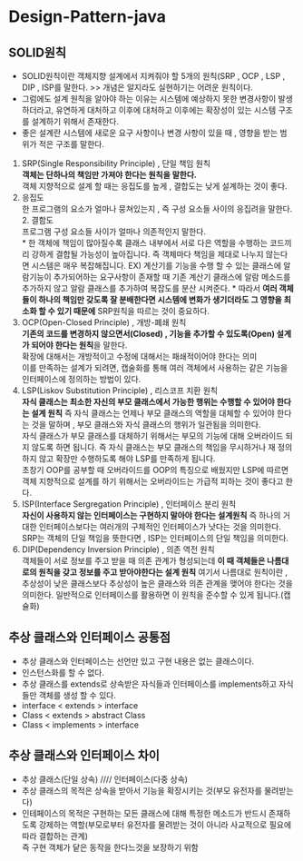 # Design-Pattern-java

## SOLID원칙
* SOLID원칙이란 객체지향 설계에서 지켜줘야 할 5개의 원칙(SRP , OCP , LSP , DIP , ISP를 말한다. >> 개념은 알지라도 실현하기는 어려운 원칙이다.
* 그럼에도 설계 원칙을 알아야 하는 이유는 시스템에 예상하지 못한 변경사항이 발생하더라고, 유연하게 대처하고 이후에 대처하고 이후에는 확장성이 있는 시스템 구조를 설계하기 위해서 존재한다.
* 좋은 설계란 시스템에 새로운 요구 사항이나 변경 사항이 있을 때 , 영향을 받는 범위가 적은 구조를 말한다.
1. SRP(Single Responsibility Principle) , 단일 책임 원칙      
	**객체는 단하나의 책임만 가져야 한다는 원칙을 말한다.**       
	객체 지향적으로 설계 할 때는 응집도를 높게 , 결합도는 낮게 설계하는 것이 좋다.    	
  1. 응집도    
	한 프로그램의 요소가 얼마나 뭉쳐있는지 , 즉 구성 요소들 사이의 응집려을 말한다.   
	2. 결함도    
	프로그램 구성 요소들 사이가 얼마나 의존적인지 말한다.    
	* 한 객체에 책임이 많아질수록 클래스 내부에서 서로 다은 역할을 수행하는 코드끼리 강하게 결합될 가능성이 높아집니다. 즉 객체마다 책임을 제대로 나누지 않는다면 시스템은 매우 복잡해집니다. EX) 계산기를 기능을 수행 할 수 있는 클래스에 알람기능이 추가되어하는 요구사항이 존재할 때 기존 계산기 클래스에 알람 메소드를 추가하지 않고 알람 클래스를 추가하여 복잡도를 분산 시켜준다.
	* 따라서 **여러 객체들이 하나의 책임만 갖도록 잘 분배한다면 시스템에 변화가 생기더라도 그 영향을 최소화 할 수 있기 때문에** SRP원칙을 따르는 것이 중요하다.
2. OCP(Open-Closed Principle) , 개방-폐쇄 원칙     
	**기존의 코드를 변경하지 않으면서(Closed) , 기능을 추가할 수 있도록(Open) 설계가 되어야 한다는 원칙**을 말한다.     
	확장에 대해서는 개방적이고 수정에 대해서는 패쇄적이어야 한다는 의미    
	이를 만족하는 설계가 되려면, 캡술화를 통해 여러 객체에서 사용하는 같은 기능을 인터페이스에 정의하는 방법이 있다.
3. LSP(Liskov Substitution Principle) , 리스코프 치환 원칙    
	**자식 클래스는 최소한 자신의 부모 클래스에서 가능한 행위는 수행할 수 있어야 한다는 설계 원칙** 즉 자식 클래스는 언제나 부모 클래스의 역할을 대체할 수 있어야 한다는 것을 말하며 , 부모 클래스와 자식 클래스의 행위가 일관됨을 의미한다.     
	자식 클래스가 부모 클래스를 대체하기 위해서는 부모의 기능에 대해 오버라이드 되지 않도록 하면 됩니다. 즉 자식 클래스는 부모 클래스의 책임을 무시하거나 재 정의하지 않고 확장만 수행하도록 해야 LSP를 만족하게 됩니다.     
	초창기 OOP를 공부할 때 오버라이드를 OOP의 특징으로 배웠지만 LSP에 따르면 객체 지향적으로 설계를 하기 위해서는 오버라이드는 가급적 피하는 것이 좋다고 한다.
4. ISP(Interface Sergregation Principle) , 인터페이스 분리 원칙     
	**자신이 사용하지 않는 인터페이스는 구현하지 말아야 한다는 설계원칙** 즉 하나의 거대한 인터페이스보다는 여러개의 구체적인 인터페이스가 낫다는 것을 의미한다.    
	 SRP는 객체의 단일 책임을 뜻한다면 , ISP는 인터페이스의 단일 책임을 의미한다.
5. DIP(Dependency Inversion Principle) , 의존 역전 원칙    
	객체들이 서로 정보를 주고 받을 때 의존 관계가 형성되는데 **이 때 객체들은 나름대로의 원칙을 갖고 정보를 주고 받아야한다는 설계 원칙** 여기서 나름대로 원칙이란 , 추상성이 낮은 클래스보다 추상성이 높은 클래스와 의존 관계을 맺어야 한다는 것을 의미한다. 일반적으로 인터페이스를 활용하면 이 원칙을 준수할 수 있게 됩니다.(캡슐화)    

## 추상 클래스와 인터페이스 공통점
* 추상 클래스와 인터페이스는 선언만 있고 구현 내용은 없는 클래스이다.
* 인스턴스화를 할 수 없다.
* 추상 클래스를 extends로 상속받은 자식들과 인터페이스를 implements하고 자식들만 객체를 생성 할 수 있다.
* interface < extends > interface 
* Class < extends > abstract Class
* Class < implements > interface
## 추상 클래스와 인터페이스 차이
* 추상 클래스(단일 상속) //// 인터페이스(다중 상속)
* 추상 클래스의 목적은 상속을 받아서 기능을 확장시키는 것(부모 유전자를 물려받는다)
* 인테페이스의 목적은 구현하는 모든 클래스에 대해 특정한 메소드가 반드시 존재하도록 강제하는 역할(부모로부터 유전자를 물려받는 것이 아니라 사교적으로 필요에 따라 결합하는 관계)      
  즉 구현 객체가 닽은 동작을 한다느것을 보장하기 위함
